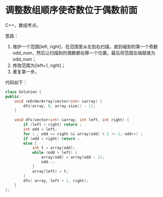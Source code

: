 # 调整数组顺序使奇数位于偶数前面

C++，数组考点。

思路：

1. 维护一个范围[left, right]，在范围里从左到右扫描，直到碰到的第一个奇数odd_num，然后让扫描到的偶数都右移一个位置。最后将范围左端赋值为odd_num；
2. 修改范围为[left+1, right]；
3. 重复第一步。

代码如下：

```cpp
class Solution {
public:
    void reOrderArray(vector<int> &array) {
        dfs(array, 0, array.size() - 1);
    }
    
    void dfs(vector<int> &array, int left, int right) {
        if (left > right) return ;
        int odd = left;
        for ( ; odd <= right && array[odd] % 2 != 1; odd++) ;
        if (odd > right) return ;
        else {
            int t = array[odd];
            while (odd > left) {
                array[odd] = array[odd - 1];
                odd--;
            }
            array[left] = t;
        }
        dfs( array, left + 1, right);
    }
};
```